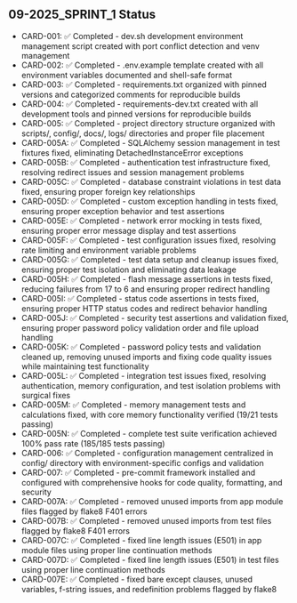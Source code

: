## 09-2025_SPRINT_1 Status

- CARD-001: ✅ Completed - dev.sh development environment management script created with port conflict detection and venv management
- CARD-002: ✅ Completed - .env.example template created with all environment variables documented and shell-safe format
- CARD-003: ✅ Completed - requirements.txt organized with pinned versions and categorized comments for reproducible builds
- CARD-004: ✅ Completed - requirements-dev.txt created with all development tools and pinned versions for reproducible builds
- CARD-005: ✅ Completed - project directory structure organized with scripts/, config/, docs/, logs/ directories and proper file placement
- CARD-005A: ✅ Completed - SQLAlchemy session management in test fixtures fixed, eliminating DetachedInstanceError exceptions
- CARD-005B: ✅ Completed - authentication test infrastructure fixed, resolving redirect issues and session management problems
- CARD-005C: ✅ Completed - database constraint violations in test data fixed, ensuring proper foreign key relationships
- CARD-005D: ✅ Completed - custom exception handling in tests fixed, ensuring proper exception behavior and test assertions
- CARD-005E: ✅ Completed - network error mocking in tests fixed, ensuring proper error message display and test assertions
- CARD-005F: ✅ Completed - test configuration issues fixed, resolving rate limiting and environment variable problems
- CARD-005G: ✅ Completed - test data setup and cleanup issues fixed, ensuring proper test isolation and eliminating data leakage
- CARD-005H: ✅ Completed - flash message assertions in tests fixed, reducing failures from 17 to 6 and ensuring proper redirect handling
- CARD-005I: ✅ Completed - status code assertions in tests fixed, ensuring proper HTTP status codes and redirect behavior handling
- CARD-005J: ✅ Completed - security test assertions and validation fixed, ensuring proper password policy validation order and file upload handling
- CARD-005K: ✅ Completed - password policy tests and validation cleaned up, removing unused imports and fixing code quality issues while maintaining test functionality
- CARD-005L: ✅ Completed - integration test issues fixed, resolving authentication, memory configuration, and test isolation problems with surgical fixes
- CARD-005M: ✅ Completed - memory management tests and calculations fixed, with core memory functionality verified (19/21 tests passing)
- CARD-005N: ✅ Completed - complete test suite verification achieved 100% pass rate (185/185 tests passing)
- CARD-006: ✅ Completed - configuration management centralized in config/ directory with environment-specific configs and validation
- CARD-007: ✅ Completed - pre-commit framework installed and configured with comprehensive hooks for code quality, formatting, and security
- CARD-007A: ✅ Completed - removed unused imports from app module files flagged by flake8 F401 errors
- CARD-007B: ✅ Completed - removed unused imports from test files flagged by flake8 F401 errors
- CARD-007C: ✅ Completed - fixed line length issues (E501) in app module files using proper line continuation methods
- CARD-007D: ✅ Completed - fixed line length issues (E501) in test files using proper line continuation methods
- CARD-007E: ✅ Completed - fixed bare except clauses, unused variables, f-string issues, and redefinition problems flagged by flake8
